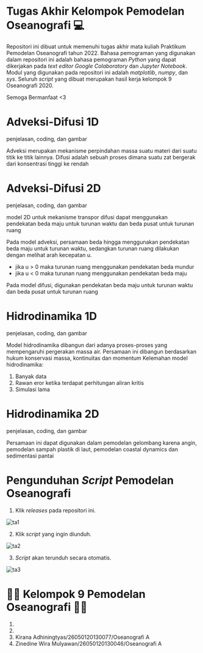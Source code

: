 # Tugas Akhir Kelompok Pemodelan Oseanografi 💻
Repositori ini dibuat untuk memenuhi tugas akhir mata kuliah Praktikum Pemodelan Oseanografi tahun 2022. Bahasa pemograman yang digunakan dalam repositori ini adalah bahasa pemograman *Python* yang dapat dikerjakan pada *text editor Google Colaboratory* dan *Jupyter Notebook*. Modul yang digunakan pada repositori ini adalah *matplotlib*, *numpy*, dan *sys*. Seluruh _script_ yang dibuat merupakan hasil kerja kelompok 9 Oseanografi 2020.

Semoga Bermanfaat <3

# **Adveksi-Difusi 1D**
penjelasan, coding, dan gambar

Adveksi merupakan mekanisme perpindahan massa suatu materi dari suatu titik ke titik lainnya.
Difusi adalah sebuah proses dimana suatu zat bergerak dari konsentrasi tinggi ke rendah

# **Adveksi-Difusi 2D**
penjelasan, coding, dan gambar

model 2D untuk mekanisme transpor difusi dapat menggunakan pendekatan beda maju untuk turunan waktu dan beda pusat untuk turunan ruang

Pada model adveksi, persamaan beda hingga menggunakan pendekatan beda maju untuk turunan waktu, sedangkan turunan ruang dilakukan dengan melihat arah kecepatan u. 
- jika u > 0 maka turunan ruang menggunakan pendekatan beda mundur
- jika u < 0 maka turunan ruang menggunakan pendekatan beda maju

Pada model difusi, digunakan pendekatan beda maju untuk turunan waktu dan beda pusat untuk turunan ruang


# **Hidrodinamika 1D**
penjelasan, coding, dan gambar

Model hidrodinamika dibangun dari adanya proses-proses yang mempengaruhi pergerakan massa air. Persamaan ini dibangun berdasarkan hukum konservasi massa, kontinuitas dan momentum
Kelemahan model hidrodinamika:
1. Banyak data 
2. Rawan eror ketika terdapat perhitungan aliran kritis
3. Simulasi lama 


# **Hidrodinamika 2D**
penjelasan, coding, dan gambar

Persamaan ini dapat digunakan dalam pemodelan gelombang karena angin, pemodelan sampah plastik di laut, pemodelan coastal dynamics dan sedimentasi pantai



# Pengunduhan *Script* Pemodelan Oseanografi
1. Klik *releases* pada repositori ini.

![ta1](https://user-images.githubusercontent.com/105653499/169699805-6ddcb857-d646-44e2-bfe4-f34d647ebcab.png)

2. Klik *script* yang ingin diunduh.

![ta2](https://user-images.githubusercontent.com/105653499/169699924-5d38bd87-71a9-40d1-bda2-b67069c1f84c.png)

3. *Script* akan terunduh secara otomatis.

![ta3](https://user-images.githubusercontent.com/105653499/169699931-7fd825c4-353f-4f59-9772-c32e135f2ac3.png)

# 👨‍💻 **Kelompok 9 Pemodelan Oseanografi** 👩‍💻
1.
2.
3. Kirana Adhiningtyas/26050120130077/Oseanografi A
4. Zinedine Wira Mulyawan/26050120130046/Oseanografi A

